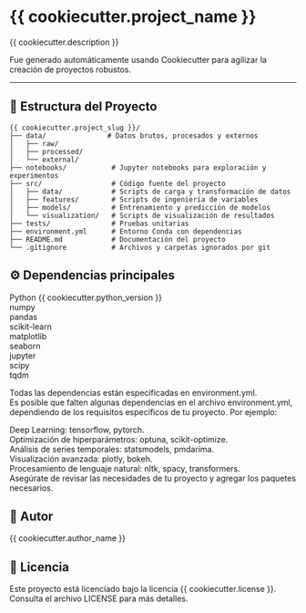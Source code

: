 # {{ cookiecutter.project_name }}

{{ cookiecutter.description }}

Fue generado automáticamente usando Cookiecutter para agilizar la creación de proyectos robustos.

---

## 📂 Estructura del Proyecto

```text
{{ cookiecutter.project_slug }}/
├── data/               # Datos brutos, procesados y externos
│   ├── raw/
│   ├── processed/
│   └── external/
├── notebooks/           # Jupyter notebooks para exploración y experimentos
├── src/                 # Código fuente del proyecto
│   ├── data/            # Scripts de carga y transformación de datos
│   ├── features/        # Scripts de ingeniería de variables
│   ├── models/          # Entrenamiento y predicción de modelos
│   └── visualization/   # Scripts de visualización de resultados
├── tests/               # Pruebas unitarias
├── environment.yml      # Entorno Conda con dependencias
├── README.md            # Documentación del proyecto
└── .gitignore           # Archivos y carpetas ignorados por git
```

## ⚙️ Dependencias principales

Python {{ cookiecutter.python_version }}  
numpy  
pandas  
scikit-learn  
matplotlib  
seaborn  
jupyter  
scipy  
tqdm  

Todas las dependencias están especificadas en environment.yml.  
Es posible que falten algunas dependencias en el archivo environment.yml, dependiendo de los requisitos específicos de tu proyecto. Por ejemplo:

Deep Learning: tensorflow, pytorch.  
Optimización de hiperparámetros: optuna, scikit-optimize.  
Análisis de series temporales: statsmodels, pmdarima.  
Visualización avanzada: plotly, bokeh.  
Procesamiento de lenguaje natural: nltk, spacy, transformers.  
Asegúrate de revisar las necesidades de tu proyecto y agregar los paquetes necesarios.

## 👤 Autor

{{ cookiecutter.author_name }}

## 📄 Licencia

Este proyecto está licenciado bajo la licencia {{ cookiecutter.license }}.
Consulta el archivo LICENSE para más detalles.
